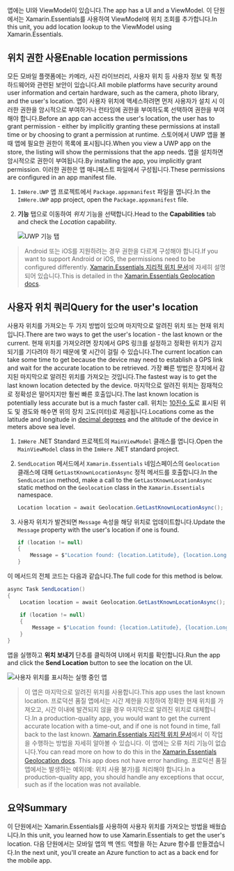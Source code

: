 <span data-ttu-id="28caf-101">앱에는 UI와 ViewModel이 있습니다.</span><span class="sxs-lookup"><span data-stu-id="28caf-101">The app has a UI and a ViewModel.</span></span> <span data-ttu-id="28caf-102">이 단원에서는 Xamarin.Essentials를 사용하여 ViewModel에 위치 조회를 추가합니다.</span><span class="sxs-lookup"><span data-stu-id="28caf-102">In this unit, you add location lookup to the ViewModel using Xamarin.Essentials.</span></span>

## <a name="enable-location-permissions"></a><span data-ttu-id="28caf-103">위치 권한 사용</span><span class="sxs-lookup"><span data-stu-id="28caf-103">Enable location permissions</span></span>

<span data-ttu-id="28caf-104">모든 모바일 플랫폼에는 카메라, 사진 라이브러리, 사용자 위치 등 사용자 정보 및 특정 하드웨어와 관련된 보안이 있습니다.</span><span class="sxs-lookup"><span data-stu-id="28caf-104">All mobile platforms have security around user information and certain hardware, such as the camera, photo library, and the user's location.</span></span> <span data-ttu-id="28caf-105">앱이 사용자 위치에 액세스하려면 먼저 사용자가 설치 시 이러한 권한을 암시적으로 부여하거나 런타임에 권한을 부여하도록 선택하여 권한을 부여해야 합니다.</span><span class="sxs-lookup"><span data-stu-id="28caf-105">Before an app can access the user's location, the user has to grant permission - either by implicitly granting these permissions at install time or by choosing to grant a permission at runtime.</span></span> <span data-ttu-id="28caf-106">스토어에서 UWP 앱을 볼 때 앱에 필요한 권한이 목록에 표시됩니다.</span><span class="sxs-lookup"><span data-stu-id="28caf-106">When you view a UWP app on the store, the listing will show the permissions that the app needs.</span></span> <span data-ttu-id="28caf-107">앱을 설치하면 암시적으로 권한이 부여됩니다.</span><span class="sxs-lookup"><span data-stu-id="28caf-107">By installing the app, you implicitly grant permission.</span></span> <span data-ttu-id="28caf-108">이러한 권한은 앱 매니페스트 파일에서 구성됩니다.</span><span class="sxs-lookup"><span data-stu-id="28caf-108">These permissions are configured in an app manifest file.</span></span>

1. <span data-ttu-id="28caf-109">`ImHere.UWP` 앱 프로젝트에서 `Package.appxmanifest` 파일을 엽니다.</span><span class="sxs-lookup"><span data-stu-id="28caf-109">In the `ImHere.UWP` app project, open the `Package.appxmanifest` file.</span></span>

1. <span data-ttu-id="28caf-110">**기능** 탭으로 이동하여 *위치* 기능을 선택합니다.</span><span class="sxs-lookup"><span data-stu-id="28caf-110">Head to the **Capabilities** tab and check the *Location* capability.</span></span>

    ![UWP 기능 탭](../media-drafts/4-uwp-location-capability.png)

> <span data-ttu-id="28caf-112">Android 또는 iOS를 지원하려는 경우 권한을 다르게 구성해야 합니다.</span><span class="sxs-lookup"><span data-stu-id="28caf-112">If you want to support Android or iOS, the permissions need to be configured differently.</span></span> <span data-ttu-id="28caf-113">[Xamarin.Essentials 지리적 위치 문서](https://docs.microsoft.com/xamarin/essentials/geolocation?tabs=android#getting-started)에 자세히 설명되어 있습니다.</span><span class="sxs-lookup"><span data-stu-id="28caf-113">This is detailed in the [Xamarin.Essentials Geolocation docs](https://docs.microsoft.com/xamarin/essentials/geolocation?tabs=android#getting-started).</span></span>

## <a name="query-for-the-users-location"></a><span data-ttu-id="28caf-114">사용자 위치 쿼리</span><span class="sxs-lookup"><span data-stu-id="28caf-114">Query for the user's location</span></span>

<span data-ttu-id="28caf-115">사용자 위치를 가져오는 두 가지 방법이 있으며 마지막으로 알려진 위치 또는 현재 위치입니다.</span><span class="sxs-lookup"><span data-stu-id="28caf-115">There are two ways to get the user's location - the last known or the current.</span></span> <span data-ttu-id="28caf-116">현재 위치를 가져오려면 장치에서 GPS 링크를 설정하고 정확한 위치가 감지되기를 기다려야 하기 때문에 몇 시간이 걸릴 수 있습니다.</span><span class="sxs-lookup"><span data-stu-id="28caf-116">The current location can take some time to get because the device may need to establish a GPS link and wait for the accurate location to be retrieved.</span></span> <span data-ttu-id="28caf-117">가장 빠른 방법은 장치에서 감지된 마지막으로 알려진 위치를 가져오는 것입니다.</span><span class="sxs-lookup"><span data-stu-id="28caf-117">The fastest way is to get the last known location detected by the device.</span></span> <span data-ttu-id="28caf-118">마지막으로 알려진 위치는 잠재적으로 정확성은 떨어지지만 훨씬 빠른 호출입니다.</span><span class="sxs-lookup"><span data-stu-id="28caf-118">The last known location is potentially less accurate but is a much faster call.</span></span> <span data-ttu-id="28caf-119">위치는 [10진수 도](https://en.wikipedia.org/wiki/Decimal_degrees)로 표시된 위도 및 경도와 해수면 위의 장치 고도(미터)로 제공됩니다.</span><span class="sxs-lookup"><span data-stu-id="28caf-119">Locations come as the latitude and longitude in [decimal degrees](https://en.wikipedia.org/wiki/Decimal_degrees) and the altitude of the device in meters above sea level.</span></span>

1. <span data-ttu-id="28caf-120">`ImHere` .NET Standard 프로젝트의 `MainViewModel` 클래스를 엽니다.</span><span class="sxs-lookup"><span data-stu-id="28caf-120">Open the `MainViewModel` class in the `ImHere` .NET standard project.</span></span>

1. <span data-ttu-id="28caf-121">`SendLocation` 메서드에서 `Xamarin.Essentials` 네임스페이스의 `Geolocation` 클래스에 대해 `GetLastKnownLocationAsync` 정적 메서드를 호출합니다.</span><span class="sxs-lookup"><span data-stu-id="28caf-121">In the `SendLocation` method, make a call to the `GetLastKnownLocationAsync` static method on the `Geolocation` class in the `Xamarin.Essentials` namespace.</span></span>

    ```cs
    Location location = await Geolocation.GetLastKnownLocationAsync();
    ```

1. <span data-ttu-id="28caf-122">사용자 위치가 발견되면 `Message` 속성을 해당 위치로 업데이트합니다.</span><span class="sxs-lookup"><span data-stu-id="28caf-122">Update the `Message` property with the user's location if one is found.</span></span>

    ```cs
    if (location != null)
    {
        Message = $"Location found: {location.Latitude}, {location.Longitude}.";
    }
    ```

<span data-ttu-id="28caf-123">이 메서드의 전체 코드는 다음과 같습니다.</span><span class="sxs-lookup"><span data-stu-id="28caf-123">The full code for this method is below.</span></span>

```cs
async Task SendLocation()
{
    Location location = await Geolocation.GetLastKnownLocationAsync();

    if (location != null)
    {
        Message = $"Location found: {location.Latitude}, {location.Longitude}.";
    }
}
```

<span data-ttu-id="28caf-124">앱을 실행하고 **위치 보내기** 단추를 클릭하여 UI에서 위치를 확인합니다.</span><span class="sxs-lookup"><span data-stu-id="28caf-124">Run the app and click the **Send Location** button to see the location on the UI.</span></span>

![사용자 위치를 표시하는 실행 중인 앱](../media-drafts/4-running-app-showing-location.png)

> <span data-ttu-id="28caf-126">이 앱은 마지막으로 알려진 위치를 사용합니다.</span><span class="sxs-lookup"><span data-stu-id="28caf-126">This app uses the last known location.</span></span> <span data-ttu-id="28caf-127">프로덕션 품질 앱에서는 시간 제한을 지정하여 정확한 현재 위치를 가져오고, 시간 이내에 발견되지 않을 경우 마지막으로 알려진 위치로 대체합니다.</span><span class="sxs-lookup"><span data-stu-id="28caf-127">In a production-quality app, you would want to get the current accurate location with a time-out, and if one is not found in time, fall back to the last known.</span></span> <span data-ttu-id="28caf-128">[Xamarin.Essentials 지리적 위치 문서](https://docs.microsoft.com/xamarin/essentials/geolocation?tabs=uwp#using-geolocation)에서 이 작업을 수행하는 방법을 자세히 알아볼 수 있습니다. 이 앱에는 오류 처리 기능이 없습니다.</span><span class="sxs-lookup"><span data-stu-id="28caf-128">You can read more on how to do this in the [Xamarin.Essentials Geolocation docs](https://docs.microsoft.com/xamarin/essentials/geolocation?tabs=uwp#using-geolocation). This app does not have error handling.</span></span> <span data-ttu-id="28caf-129">프로덕션 품질 앱에서는 발생하는 예외(예: 위치 사용 불가)를 처리해야 합니다.</span><span class="sxs-lookup"><span data-stu-id="28caf-129">In a production-quality app, you should handle any exceptions that occur, such as if the location was not available.</span></span>

## <a name="summary"></a><span data-ttu-id="28caf-130">요약</span><span class="sxs-lookup"><span data-stu-id="28caf-130">Summary</span></span>

<span data-ttu-id="28caf-131">이 단원에서는 Xamarin.Essentials를 사용하여 사용자 위치를 가져오는 방법을 배웠습니다.</span><span class="sxs-lookup"><span data-stu-id="28caf-131">In this unit, you learned how to use Xamarin.Essentials to get the user's location.</span></span> <span data-ttu-id="28caf-132">다음 단원에서는 모바일 앱의 백 엔드 역할을 하는 Azure 함수를 만들겠습니다.</span><span class="sxs-lookup"><span data-stu-id="28caf-132">In the next unit, you'll create an Azure function to act as a back end for the mobile app.</span></span>